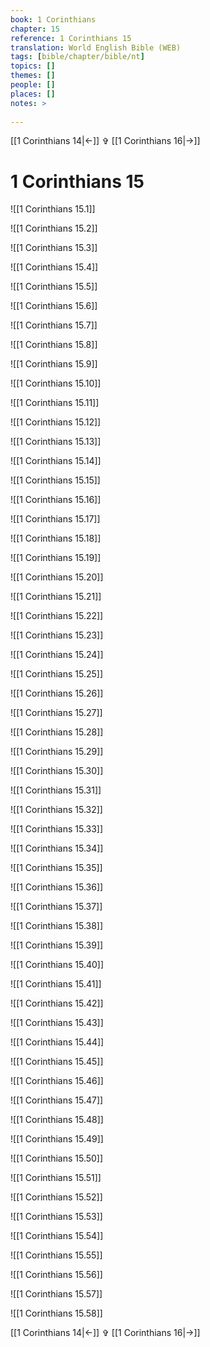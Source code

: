 ```yaml
---
book: 1 Corinthians
chapter: 15
reference: 1 Corinthians 15
translation: World English Bible (WEB)
tags: [bible/chapter/bible/nt]
topics: []
themes: []
people: []
places: []
notes: >
  
---
```


[[1 Corinthians 14|<-]] ✞ [[1 Corinthians 16|->]]

# 1 Corinthians 15

![[1 Corinthians 15.1]]

![[1 Corinthians 15.2]]

![[1 Corinthians 15.3]]

![[1 Corinthians 15.4]]

![[1 Corinthians 15.5]]

![[1 Corinthians 15.6]]

![[1 Corinthians 15.7]]

![[1 Corinthians 15.8]]

![[1 Corinthians 15.9]]

![[1 Corinthians 15.10]]

![[1 Corinthians 15.11]]

![[1 Corinthians 15.12]]

![[1 Corinthians 15.13]]

![[1 Corinthians 15.14]]

![[1 Corinthians 15.15]]

![[1 Corinthians 15.16]]

![[1 Corinthians 15.17]]

![[1 Corinthians 15.18]]

![[1 Corinthians 15.19]]

![[1 Corinthians 15.20]]

![[1 Corinthians 15.21]]

![[1 Corinthians 15.22]]

![[1 Corinthians 15.23]]

![[1 Corinthians 15.24]]

![[1 Corinthians 15.25]]

![[1 Corinthians 15.26]]

![[1 Corinthians 15.27]]

![[1 Corinthians 15.28]]

![[1 Corinthians 15.29]]

![[1 Corinthians 15.30]]

![[1 Corinthians 15.31]]

![[1 Corinthians 15.32]]

![[1 Corinthians 15.33]]

![[1 Corinthians 15.34]]

![[1 Corinthians 15.35]]

![[1 Corinthians 15.36]]

![[1 Corinthians 15.37]]

![[1 Corinthians 15.38]]

![[1 Corinthians 15.39]]

![[1 Corinthians 15.40]]

![[1 Corinthians 15.41]]

![[1 Corinthians 15.42]]

![[1 Corinthians 15.43]]

![[1 Corinthians 15.44]]

![[1 Corinthians 15.45]]

![[1 Corinthians 15.46]]

![[1 Corinthians 15.47]]

![[1 Corinthians 15.48]]

![[1 Corinthians 15.49]]

![[1 Corinthians 15.50]]

![[1 Corinthians 15.51]]

![[1 Corinthians 15.52]]

![[1 Corinthians 15.53]]

![[1 Corinthians 15.54]]

![[1 Corinthians 15.55]]

![[1 Corinthians 15.56]]

![[1 Corinthians 15.57]]

![[1 Corinthians 15.58]]

[[1 Corinthians 14|<-]] ✞ [[1 Corinthians 16|->]]
